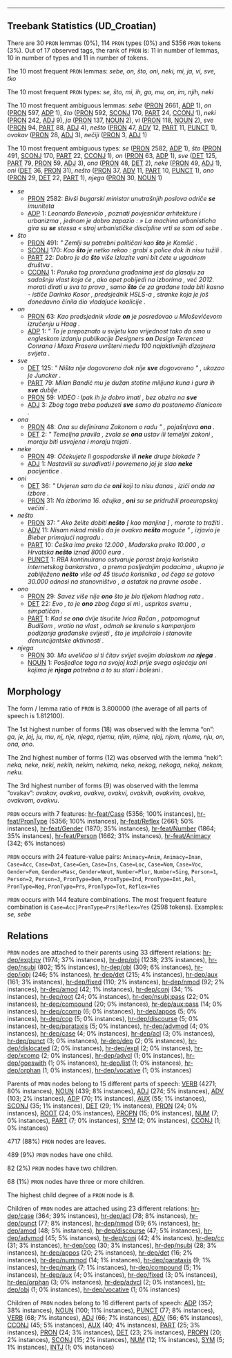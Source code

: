 

--------------------------------------------------------------------------------

## Treebank Statistics (UD_Croatian)

There are 30 `PRON` lemmas (0%), 114 `PRON` types (0%) and 5356 `PRON` tokens (3%).
Out of 17 observed tags, the rank of `PRON` is: 11 in number of lemmas, 10 in number of types and 11 in number of tokens.

The 10 most frequent `PRON` lemmas: <em>sebe, on, što, oni, neki, mi, ja, vi, sve, tko</em>

The 10 most frequent `PRON` types:  <em>se, što, mi, ih, ga, mu, on, im, njih, neki</em>

The 10 most frequent ambiguous lemmas: <em>sebe</em> ([PRON]() 2661, [ADP]() 1), <em>on</em> ([PRON]() 597, [ADP]() 1), <em>što</em> ([PRON]() 592, [SCONJ]() 170, [PART]() 24, [CCONJ]() 1), <em>neki</em> ([PRON]() 242, [ADJ]() 9), <em>ja</em> ([PRON]() 137, [NOUN]() 2), <em>vi</em> ([PRON]() 118, [NOUN]() 2), <em>sve</em> ([PRON]() 94, [PART]() 88, [ADJ]() 4), <em>nešto</em> ([PRON]() 47, [ADV]() 12, [PART]() 11, [PUNCT]() 1), <em>ovakav</em> ([PRON]() 28, [ADJ]() 3), <em>nečiji</em> ([PRON]() 3, [ADJ]() 1)

The 10 most frequent ambiguous types:  <em>se</em> ([PRON]() 2582, [ADP]() 1), <em>što</em> ([PRON]() 491, [SCONJ]() 170, [PART]() 22, [CCONJ]() 1), <em>on</em> ([PRON]() 63, [ADP]() 1), <em>sve</em> ([DET]() 125, [PART]() 79, [PRON]() 59, [ADJ]() 3), <em>ona</em> ([PRON]() 48, [DET]() 2), <em>neke</em> ([PRON]() 49, [ADJ]() 1), <em>oni</em> ([DET]() 36, [PRON]() 31), <em>nešto</em> ([PRON]() 37, [ADV]() 11, [PART]() 10, [PUNCT]() 1), <em>ono</em> ([PRON]() 29, [DET]() 22, [PART]() 1), <em>njega</em> ([PRON]() 30, [NOUN]() 1)


* <em>se</em>
  * [PRON]() 2582: <em>Bivši bugarski ministar unutrašnjih poslova odriče <b>se</b> imuniteta</em>
  * [ADP]() 1: <em>Leonardo Benevolo , poznati povjesničar arhitekture i urbanizma , jednom je dobro zapazio : » La machina urbanisticha gira su <b>se</b> stessa « stroj urbanističke discipline vrti se sam od sebe .</em>
* <em>što</em>
  * [PRON]() 491: <em>" Zemlji su potrebni političari kao <b>što</b> je Komšić .</em>
  * [SCONJ]() 170: <em>Kao <b>što</b> je netko rekao : grabi s police dok ih nisu tužili .</em>
  * [PART]() 22: <em>Dobro je da <b>što</b> više izlazite vani bit ćete u ugodnom društvu .</em>
  * [CCONJ]() 1: <em>Poruka tog proračuna građanima jest da glasaju za sadašnju vlast koja će , ako opet pobijedi na izborima , već 2012. morati dirati u sva ta prava , samo <b>što</b> će za građane tada biti kasno - ističe Darinko Kosor , predsjednik HSLS-a , stranke koja je još donedavno činila dio vladajuće koalicije .</em>
* <em>on</em>
  * [PRON]() 63: <em>Kao predsjednik vlade <b>on</b> je posredovao u Miloševićevom izručenju u Haag .</em>
  * [ADP]() 1: <em>" To je prepoznato u svijetu kao vrijednost tako da smo u engleskom izdanju publikacije Designers <b>on</b> Design Terencea Conrana i Maxa Frasera uvršteni među 100 najaktivnijih dizajnera svijeta .</em>
* <em>sve</em>
  * [DET]() 125: <em>" Ništa nije dogovoreno dok nije <b>sve</b> dogovoreno " , ukazao je Juncker .</em>
  * [PART]() 79: <em>Milan Bandić mu je dužan stotine milijuna kuna i gura ih <b>sve</b> dublje .</em>
  * [PRON]() 59: <em>VIDEO : Ipak ih je dobro imati , bez obzira na <b>sve</b></em>
  * [ADJ]() 3: <em>Zbog toga treba poduzeti <b>sve</b> samo da postanemo članicom .</em>
* <em>ona</em>
  * [PRON]() 48: <em>Ona su definirana Zakonom o radu " , pojašnjava <b>ona</b> .</em>
  * [DET]() 2: <em>" Temeljna pravila , zvala se <b>ona</b> ustav ili temeljni zakoni , moraju biti usvojena i moraju trajati .</em>
* <em>neke</em>
  * [PRON]() 49: <em>Očekujete li gospodarske ili <b>neke</b> druge blokade ?</em>
  * [ADJ]() 1: <em>Nastavili su surađivati i povremeno joj je slao <b>neke</b> pacijentice .</em>
* <em>oni</em>
  * [DET]() 36: <em>" Uvjeren sam da će <b>oni</b> koji to nisu danas , izići onda na izbore .</em>
  * [PRON]() 31: <em>Na izborima 16. ožujka , <b>oni</b> su se pridružili proeuropskoj većini .</em>
* <em>nešto</em>
  * [PRON]() 37: <em>" Ako želite dobiti <b>nešto</b> [ kao manjina ] , morate to tražiti .</em>
  * [ADV]() 11: <em>Nisam nikad mislio da je ovakvo <b>nešto</b> moguće " , izjavio je Bieber primajući nagradu .</em>
  * [PART]() 10: <em>Češka ima preko 12.000 , Mađarska preko 10.000 , a Hrvatska <b>nešto</b> iznad 8000 eura .</em>
  * [PUNCT]() 1: <em>RBA kontinuirano ostvaruje porast broja korisnika internetskog bankarstva , a prema posljednjim podacima , ukupno je zabilježeno <b>nešto</b> više od 45 tisuća korisnika , od čega se gotovo 30.000 odnosi na stanovništvo , a ostatak na pravne osobe .</em>
* <em>ono</em>
  * [PRON]() 29: <em>Savez više nije <b>ono</b> što je bio tijekom hladnog rata .</em>
  * [DET]() 22: <em>Evo , to je <b>ono</b> zbog čega si mi , usprkos svemu , simpatičan .</em>
  * [PART]() 1: <em>Kad se <b>ono</b> dvije tisućite Ivica Račan , potpomognut Budišom , vratio na vlast , odmah se krenulo s kampanjom podizanja građanske svijesti , što je impliciralo i stanovite denuncijantske aktivnosti .</em>
* <em>njega</em>
  * [PRON]() 30: <em>Ma uveličao si ti čitav svijet svojim dolaskom na <b>njega</b> .</em>
  * [NOUN]() 1: <em>Posljedice toga na svojoj koži prije svega osjećaju oni kojima je <b>njega</b> potrebna a to su stari i bolesni .</em>

## Morphology

The form / lemma ratio of `PRON` is 3.800000 (the average of all parts of speech is 1.812100).

The 1st highest number of forms (18) was observed with the lemma “on”: <em>ga, je, joj, ju, mu, nj, nje, njega, njemu, njim, njime, njoj, njom, njome, nju, on, ona, ono</em>.

The 2nd highest number of forms (12) was observed with the lemma “neki”: <em>neka, neke, neki, nekih, nekim, nekima, neko, nekog, nekoga, nekoj, nekom, neku</em>.

The 3rd highest number of forms (9) was observed with the lemma “ovakav”: <em>ovakav, ovakva, ovakve, ovakvi, ovakvih, ovakvim, ovakvo, ovakvom, ovakvu</em>.

`PRON` occurs with 7 features: [hr-feat/Case]() (5356; 100% instances), [hr-feat/PronType]() (5356; 100% instances), [hr-feat/Reflex]() (2661; 50% instances), [hr-feat/Gender]() (1870; 35% instances), [hr-feat/Number]() (1864; 35% instances), [hr-feat/Person]() (1662; 31% instances), [hr-feat/Animacy]() (342; 6% instances)

`PRON` occurs with 24 feature-value pairs: `Animacy=Anim`, `Animacy=Inan`, `Case=Acc`, `Case=Dat`, `Case=Gen`, `Case=Ins`, `Case=Loc`, `Case=Nom`, `Case=Voc`, `Gender=Fem`, `Gender=Masc`, `Gender=Neut`, `Number=Plur`, `Number=Sing`, `Person=1`, `Person=2`, `Person=3`, `PronType=Dem`, `PronType=Ind`, `PronType=Int,Rel`, `PronType=Neg`, `PronType=Prs`, `PronType=Tot`, `Reflex=Yes`

`PRON` occurs with 144 feature combinations.
The most frequent feature combination is `Case=Acc|PronType=Prs|Reflex=Yes` (2598 tokens).
Examples: <em>se, sebe</em>


## Relations

`PRON` nodes are attached to their parents using 33 different relations: [hr-dep/expl:pv]() (1974; 37% instances), [hr-dep/obj]() (1238; 23% instances), [hr-dep/nsubj]() (802; 15% instances), [hr-dep/obl]() (309; 6% instances), [hr-dep/iobj]() (246; 5% instances), [hr-dep/det]() (215; 4% instances), [hr-dep/aux]() (161; 3% instances), [hr-dep/fixed]() (110; 2% instances), [hr-dep/nmod]() (92; 2% instances), [hr-dep/amod]() (42; 1% instances), [hr-dep/conj]() (34; 1% instances), [hr-dep/root]() (24; 0% instances), [hr-dep/nsubj:pass]() (22; 0% instances), [hr-dep/compound]() (20; 0% instances), [hr-dep/aux:pass]() (14; 0% instances), [hr-dep/ccomp]() (6; 0% instances), [hr-dep/appos]() (5; 0% instances), [hr-dep/cop]() (5; 0% instances), [hr-dep/discourse]() (5; 0% instances), [hr-dep/parataxis]() (5; 0% instances), [hr-dep/advmod]() (4; 0% instances), [hr-dep/case]() (4; 0% instances), [hr-dep/acl]() (3; 0% instances), [hr-dep/punct]() (3; 0% instances), [hr-dep/dep]() (2; 0% instances), [hr-dep/dislocated]() (2; 0% instances), [hr-dep/expl]() (2; 0% instances), [hr-dep/xcomp]() (2; 0% instances), [hr-dep/advcl]() (1; 0% instances), [hr-dep/goeswith]() (1; 0% instances), [hr-dep/list]() (1; 0% instances), [hr-dep/orphan]() (1; 0% instances), [hr-dep/vocative]() (1; 0% instances)

Parents of `PRON` nodes belong to 15 different parts of speech: [VERB]() (4271; 80% instances), [NOUN]() (439; 8% instances), [ADJ]() (274; 5% instances), [ADV]() (103; 2% instances), [ADP]() (70; 1% instances), [AUX]() (55; 1% instances), [SCONJ]() (35; 1% instances), [DET]() (29; 1% instances), [PRON]() (24; 0% instances), [ROOT]() (24; 0% instances), [PROPN]() (15; 0% instances), [NUM]() (7; 0% instances), [PART]() (7; 0% instances), [SYM]() (2; 0% instances), [CCONJ]() (1; 0% instances)

4717 (88%) `PRON` nodes are leaves.

489 (9%) `PRON` nodes have one child.

82 (2%) `PRON` nodes have two children.

68 (1%) `PRON` nodes have three or more children.

The highest child degree of a `PRON` node is 8.

Children of `PRON` nodes are attached using 23 different relations: [hr-dep/case]() (364; 39% instances), [hr-dep/acl]() (78; 8% instances), [hr-dep/punct]() (77; 8% instances), [hr-dep/nmod]() (59; 6% instances), [hr-dep/amod]() (48; 5% instances), [hr-dep/discourse]() (47; 5% instances), [hr-dep/advmod]() (45; 5% instances), [hr-dep/conj]() (42; 4% instances), [hr-dep/cc]() (31; 3% instances), [hr-dep/cop]() (30; 3% instances), [hr-dep/nsubj]() (28; 3% instances), [hr-dep/appos]() (20; 2% instances), [hr-dep/det]() (16; 2% instances), [hr-dep/nummod]() (14; 1% instances), [hr-dep/parataxis]() (9; 1% instances), [hr-dep/mark]() (7; 1% instances), [hr-dep/compound]() (5; 1% instances), [hr-dep/aux]() (4; 0% instances), [hr-dep/fixed]() (3; 0% instances), [hr-dep/orphan]() (3; 0% instances), [hr-dep/advcl]() (2; 0% instances), [hr-dep/obj]() (1; 0% instances), [hr-dep/vocative]() (1; 0% instances)

Children of `PRON` nodes belong to 16 different parts of speech: [ADP]() (357; 38% instances), [NOUN]() (100; 11% instances), [PUNCT]() (77; 8% instances), [VERB]() (68; 7% instances), [ADJ]() (66; 7% instances), [ADV]() (56; 6% instances), [CCONJ]() (45; 5% instances), [AUX]() (40; 4% instances), [PART]() (25; 3% instances), [PRON]() (24; 3% instances), [DET]() (23; 2% instances), [PROPN]() (20; 2% instances), [SCONJ]() (15; 2% instances), [NUM]() (12; 1% instances), [SYM]() (5; 1% instances), [INTJ]() (1; 0% instances)

